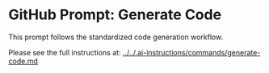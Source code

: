 # GitHub Prompt: Generate Code

This prompt follows the standardized code generation workflow.

Please see the full instructions at: [../../.ai-instructions/commands/generate-code.md](../../.ai-instructions/commands/generate-code.md)

